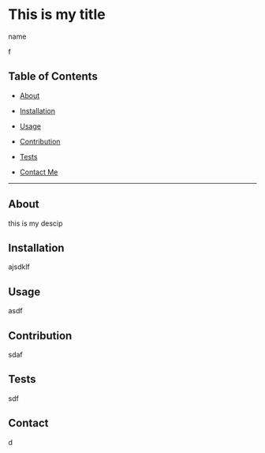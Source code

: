 # This is my title

name
        
f
        
        
        
## Table of Contents
        
* [About](#about)
        
* [Installation](#installation)
        
* [Usage](#usage)
        
* [Contribution](#contribution)
        
* [Tests](#tests)
        
 * [Contact Me](#contact)
        
<hr>
        
## About
        
this is my descip
        
## Installation
        
ajsdklf
        
 ## Usage
        
asdf

## Contribution

sdaf
        
## Tests
        
sdf
        
## Contact
        
d